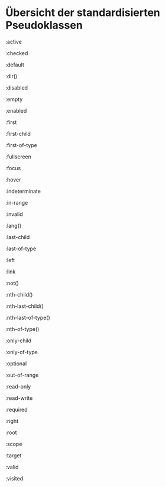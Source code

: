 Übersicht der standardisierten Pseudoklassen
============================================

:active

:checked

:default

:dir()

:disabled

:empty

:enabled

:first

:first-child

:first-of-type

:fullscreen

:focus

:hover

:indeterminate

:in-range

:invalid

:lang()

:last-child

:last-of-type

:left

:link

:not()

:nth-child()

:nth-last-child()

:nth-last-of-type()

:nth-of-type()

:only-child

:only-of-type

:optional

:out-of-range

:read-only

:read-write


:required

:right

:root

:scope

:target

:valid

:visited